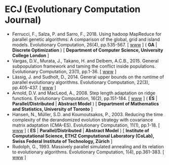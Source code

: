 # ECJ (Evolutionary Computation Journal)

* Ferrucci, F., Salza, P. and Sarro, F., 2018. Using hadoop MapReduce for parallel genetic algorithms: A comparison of the global, grid and island models. Evolutionary Computation, 26(4), pp.535-567. [ [www](https://direct.mit.edu/evco/article/26/4/535/1074/Using-Hadoop-MapReduce-for-Parallel-Genetic) ] ( **GA** | **Discrete Optimization** ) [ **Department of Computer Science, University College London** ]
* Vargas, D.V., Murata, J., Takano, H. and Delbem, A.C.B., 2015. General subpopulation framework and taming the conflict inside populations. Evolutionary Computation, 23(1), pp.1-36. [ [www](https://direct.mit.edu/evco/article/23/1/1/984/General-Subpopulation-Framework-and-Taming-the) ]
* Lässig, J. and Sudholt, D., 2014. General upper bounds on the runtime of parallel evolutionary algorithms. Evolutionary Computation, 22(3), pp.405-437. [ [www](https://direct.mit.edu/evco/article-abstract/22/3/405/981/General-Upper-Bounds-on-the-Runtime-of-Parallel) ]
* Arnold, D.V. and MacLeod, A., 2008. Step length adaptation on ridge functions. Evolutionary Computation, 16(2), pp.151-184. [ [www](https://direct.mit.edu/evco/article-abstract/16/2/151/1287/Step-Length-Adaptation-on-Ridge-Functions) ] ( **ES** | **Parallel/Distributed** | **Abstract Model** ) [ **Department of Mathematics and Statistics, University of Toronto** ]
* Hansen, N., Müller, S.D. and Koumoutsakos, P., 2003. Reducing the time complexity of the derandomized evolution strategy with covariance matrix adaptation (CMA-ES). Evolutionary Computation, 11(1), pp.1-18. [ [www](https://direct.mit.edu/evco/article-abstract/11/1/1/1139/Reducing-the-Time-Complexity-of-the-Derandomized?redirectedFrom=fulltext) ] ( **ES** | **Parallel/Distributed** | **Abstract Model** ) [ **Institute of Computational Science, ETHZ Computational Laboratory (CoLab), Swiss Federal Institute of Technology, Zürich** ]
* Rudolph, G., 1993. Massively parallel simulated annealing and its relation to evolutionary algorithms. Evolutionary Computation, 1(4), pp.361-383. [ [www](https://direct.mit.edu/evco/article/1/4/361/1110/Massively-Parallel-Simulated-Annealing-and-Its) ]
